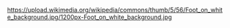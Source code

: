 https://upload.wikimedia.org/wikipedia/commons/thumb/5/56/Foot_on_white_background.jpg/1200px-Foot_on_white_background.jpg
